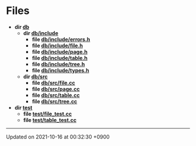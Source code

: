 

# Files




* **dir [db](/Files/db#dir-db)** 
    * **dir [db/include](/Files/db/include#dir-db/include)** 
        * **file [db/include/errors.h](/Files/db/include/errors.h#file-errors.h)** 
        * **file [db/include/file.h](/Files/db/include/file.h#file-file.h)** 
        * **file [db/include/page.h](/Files/db/include/page.h#file-page.h)** 
        * **file [db/include/table.h](/Files/db/include/table.h#file-table.h)** 
        * **file [db/include/tree.h](/Files/db/include/tree.h#file-tree.h)** 
        * **file [db/include/types.h](/Files/db/include/types.h#file-types.h)** 
    * **dir [db/src](/Files/db/src#dir-db/src)** 
        * **file [db/src/file.cc](/Files/db/src/file.cc#file-file.cc)** 
        * **file [db/src/page.cc](/Files/db/src/page.cc#file-page.cc)** 
        * **file [db/src/table.cc](/Files/db/src/table.cc#file-table.cc)** 
        * **file [db/src/tree.cc](/Files/db/src/tree.cc#file-tree.cc)** 
* **dir [test](/Files/test#dir-test)** 
    * **file [test/file_test.cc](/Files/test/file_test.cc#file-file-test.cc)** 
    * **file [test/table_test.cc](/Files/test/table_test.cc#file-table-test.cc)** 



-------------------------------

Updated on 2021-10-16 at 00:32:30 +0900
